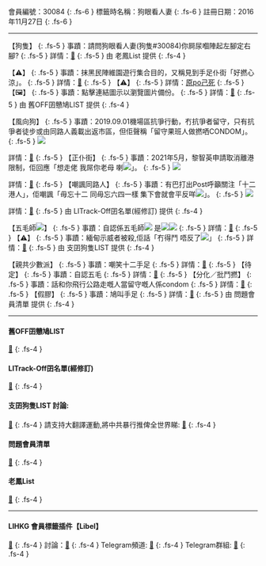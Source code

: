 會員編號：30084
{: .fs-6 }
標籤時名稱：狗眼看人妻
{: .fs-6 }
註冊日期：2016年11月27日
{: .fs-6 }

---

<div class="code-example" markdown="1">

【狗隻】
{: .fs-5 }
事蹟：請問狗眼看人妻(狗隻#30084)你屙尿嗰陣起左腳定右腳?
{: .fs-5 }
詳情：[🔗](https://lih.kg/2305073)
{: .fs-5 }
由 老鳳List 提供
{: .fs-4 }

</div>
<div class="code-example" markdown="1">

【⚠️】
{: .fs-5 }
事蹟：抹黑民陣維園遊行集合目的，又稱見到手足仆街「好撚心涼」。
{: .fs-5 }
詳情：[🔗](https://lih.kg/nJvyFCX)
{: .fs-5 }
【⚠️】
{: .fs-5 }
詳情：[原po己死](https://lih.kg/oNDqpHX)
{: .fs-5 }
【🖼️】
{: .fs-5 }
事蹟：點擊連結圖示以瀏覽圖片備份。
{: .fs-5 }
詳情：[🔗](https://filedn.eu/l9Hq1YKLkJ4m0VSXcdcfUaJ/LIHKG_on99/on9_son_2020/30084)
{: .fs-5 }
由 舊OFF囝戇鳩LIST 提供
{: .fs-4 }

</div>
<div class="code-example" markdown="1">

【風向狗】
{: .fs-5 }
事蹟：2019.09.01機場區抗爭行動，冇抗爭者留守，只有抗爭者徒步或由同路人義載出返市區，但佢聲稱「留守果班人做撚哂CONDOM」。
{: .fs-5 }
![](https://na.cx/i/HPDWVFu.png)


詳情：[🔗](https://lih.kg/bbiNhRV)
{: .fs-5 }
【正仆街】
{: .fs-5 }
事蹟：2021年5月，黎智英申請取消離港限制，佢回應「想走佬 我屌你老母 喇![](https://cdn.lihkg.com/assets/faces/normal/clown.gif)」。
{: .fs-5 }
![](https://na.cx/i/TVVN2ku.png)


詳情：[🔗](https://lih.kg/2029062)
{: .fs-5 }
【嘲諷同路人】
{: .fs-5 }
事蹟：有巴打出Post呼籲關注「十二港人」，佢嘲諷「毋忘十二 同毋忘六四一樣 集下會就會平反咩![](https://cdn.lihkg.com/assets/faces/dog/haha.gif)」。
{: .fs-5 }
![](https://na.cx/i/pOTgbdP.png)


詳情：[🔗](https://lih.kg/rzMJorX)
{: .fs-5 }
由 LITrack-Off囝名單(經修訂) 提供
{: .fs-4 }

</div>
<div class="code-example" markdown="1">

【五毛師![](https://cdn.lihkg.com/assets/faces/pig/wail.gif)】
{: .fs-5 }
事蹟：自認係五毛師![](https://cdn.lihkg.com/assets/faces/pig/wail.gif) 是![](https://cdn.lihkg.com/assets/faces/pig/wail.gif)![](https://cdn.lihkg.com/assets/faces/pig/wail.gif)
{: .fs-5 }
詳情：[🔗](https://lih.kg/aMfmspV)
{: .fs-5 }
【⚠️】
{: .fs-5 }
事蹟：緬甸示威者被殺,佢話「冇得鬥 唔反了![](https://cdn.lihkg.com/assets/faces/normal/agree.gif)」
{: .fs-5 }
詳情：[🔗](https://lih.kg/aMgOBJV)
{: .fs-5 }
由 支囝狗隻LIST 提供
{: .fs-4 }

</div>
<div class="code-example" markdown="1">

【親共少數派】
{: .fs-5 }
事蹟：嘲笑十二手足
{: .fs-5 }
詳情：[🔗](https://lih.kg/rzMJorX)
{: .fs-5 }
【待定】
{: .fs-5 }
事蹟：自認五毛
{: .fs-5 }
詳情：[🔗](https://lih.kg/aGHnRsV)
{: .fs-5 }
【分化／批鬥撚】
{: .fs-5 }
事蹟：話和你飛行公路走嘅人當留守嘅人係condom
{: .fs-5 }
詳情：[🔗](https://lih.kg/bbiNhRV)
{: .fs-5 }
【假膠】
{: .fs-5 }
事蹟：鳩叫手足
{: .fs-5 }
詳情：[🔗](https://lih.kg/bgKjniV)
{: .fs-5 }
由 問題會員清單 提供
{: .fs-4 }

</div>

---

#### 舊OFF囝戇鳩LIST
[🔗](https://bit.ly/lihkg_on9_list)
{: .fs-4 }
#### LITrack-Off囝名單(經修訂)
[🔗](http://tiny.cc/LITrack_GS)
{: .fs-4 }
#### 支囝狗隻LIST 討論: 
[🔗](https://lih.kg/2908480)
{: .fs-4 }
請支持大翻譯運動,將中共暴行推俾全世界睇: [🔗](https://twitter.com/tgtm_official)
{: .fs-4 }
#### 問題會員清單
[🔗](https://github.com/V4KFDgEw8T/rccnmlhnzv)
{: .fs-4 }
#### 老鳳List
[🔗](https://lihkg.com/thread/2808424)
{: .fs-4 }

---

#### LIHKG 會員標籤插件【Libel】
[🔗](https://kitce.github.io/libel)
{: .fs-4 }
討論：[🔗](https://lih.kg/2841778)
{: .fs-4 }
Telegram頻道: [🔗](https://t.me/LibelOfficialChannel)
{: .fs-4 }
Telegram群組: [🔗](https://t.me/LibelOfficialGroup)
{: .fs-4 }
